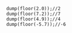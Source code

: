 ```luceescript+trycf
	dump(floor(2.0));//2
	dump(floor(7.2));//7
	dump(floor(4.9));//4
	dump(floor(-5.7));//-6
```